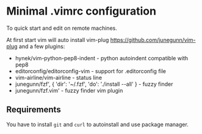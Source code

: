 # Minimal .vimrc configuration


To quick start and edit on remote machines.

At first start vim will auto install vim-plug https://github.com/junegunn/vim-plug
and a few plugins:

 * hynek/vim-python-pep8-indent - python autoindent compatible with pep8
 * editorconfig/editorconfig-vim - support for .editorconfig file
 * vim-airline/vim-airline - status line
 * junegunn/fzf', { 'dir': '~/.fzf', 'do': './install --all' } - fuzzy finder
 * junegunn/fzf.vim' - fuzzy finder vim plugin

## Requirements

You have to install `git` and `curl` to autoinstall and use package manager.
